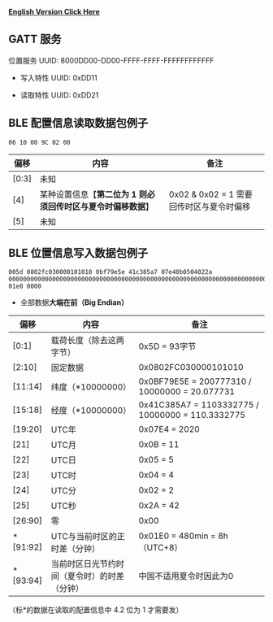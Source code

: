 [**English Version Click Here**](PROTOCOL_EN.md)

## GATT 服务

位置服务 UUID: 8000DD00-DD00-FFFF-FFFF-FFFFFFFFFFFF

  - 写入特性 UUID: 0xDD11

  - 读取特性 UUID: 0xDD21
  
## BLE 配置信息读取数据包例子
    06 10 00 9C 02 00

|偏移|内容|备注|
|-|-|-|
|[0:3]|未知||
|[4]|某种设置信息【**第二位为 1 则必须回传时区与夏令时偏移数据**】|0x02 & 0x02 = 1 需要回传时区与夏令时偏移|
|[5]|未知||



## BLE 位置信息写入数据包例子

    005d 0802fc030000101010 0bf79e5e 41c385a7 07e40b0504022a 0000000000000000000000000000000000000000000000000000000000000000000000000000000000000000000000000000000000000000000000000000000000 01e0 0000

* 全部数据**大端在前（Big Endian）**

|偏移|内容|备注|
|-|-|-|
|[0:1]|载荷长度（除去这两字节）|0x5D = 93字节|
|[2:10]|固定数据|0x0802FC030000101010|
|[11:14]|纬度（*10000000）|0x0BF79E5E = 200777310 / 10000000 = 20.077731|
|[15:18]|经度（*10000000）|0x41C385A7 = 1103332775 / 10000000 = 110.3332775|
|[19:20]|UTC年|0x07E4 = 2020|
|[21]|UTC月|0x0B = 11|
|[22]|UTC日|0x05 = 5|
|[23]|UTC时|0x04 = 4|
|[24]|UTC分|0x02 = 2|
|[25]|UTC秒|0x2A = 42|
|[26:90]|零|0x00|
|*[91:92]|UTC与当前时区的正时差（分钟） | 0x01E0 = 480min = 8h （UTC+8）|
|*[93:94]|当前时区日光节约时间（夏令时）的时差（分钟） | 中国不适用夏令时因此为0|

（标\*的数据在读取的配置信息中 4.2 位为 1 才需要发）
